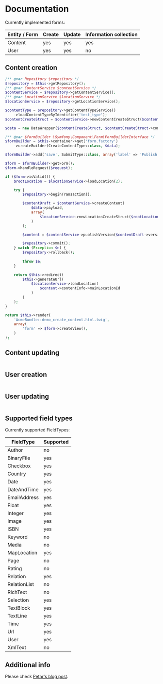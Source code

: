 Documentation
=============

Currently implemented forms:

| Entity / Form             | Create | Update | Information collection
| ------------- | --- | --- | ---
| Content      | yes | yes | yes
| User      | yes | yes | no

## Content creation

```php
/** @var Repository $repository */
$repository = $this->getRepository();
/** @var ContentService $contentService */
$contentService = $repository->getContentService();
/** @var LocationService $locationService */
$locationService = $repository->getLocationService();

$contentType = $repository->getContentTypeService()
    ->loadContentTypeByIdentifier('test_type');
$contentCreateStruct = $contentService->newContentCreateStruct($contentType, 'eng-GB');

$data = new DataWrapper($contentCreateStruct, $contentCreateStruct->contentType);

/** @var $formBuilder \Symfony\Component\Form\FormBuilderInterface */
$formBuilder = $this->container->get('form.factory')
    ->createBuilder(CreateContentType::class, $data);

$formBuilder->add('save', SubmitType::class, array('label' => 'Publish'));

$form = $formBuilder->getForm();
$form->handleRequest($request);

if ($form->isValid()) {
    $rootLocation = $locationService->loadLocation(2);

    try {
        $repository->beginTransaction();

        $contentDraft = $contentService->createContent(
            $data->payload,
            array(
                $locationService->newLocationCreateStruct($rootLocation->id),
            )
        );

        $content = $contentService->publishVersion($contentDraft->versionInfo);

        $repository->commit();
    } catch (Exception $e) {
        $repository->rollback();
        
        throw $e;
    }

    return $this->redirect(
        $this->generateUrl(
            $locationService->loadLocation(
                $content->contentInfo->mainLocationId
            )
        )
    );
}

return $this->render(
    'AcmeBundle::demo_create_content.html.twig',
    array(
        'form' => $form->createView(),
    )
);
```
## Content updating

```php

```

## User creation

```php
```

## User updating

```php

```

## Supported field types

Currently supported FieldTypes:

| FieldType             | Supported
| ------------- | ---
| Author         | no
| BinaryFile     | yes
| Checkbox       | yes
| Country        | yes
| Date           | yes
| DateAndTime    | yes
| EmailAddress   | yes
| Float          | yes
| Integer        | yes
| Image          | yes
| ISBN           | yes
| Keyword        | no
| Media          | no
| MapLocation    | yes
| Page           | no
| Rating         | no
| Relation       | yes
| RelationList   | no
| RichText       | no
| Selection      | yes
| TextBlock      | yes
| TextLine       | yes
| Time           | yes
| Url            | yes
| User           | yes
| XmlText        | no

## Additional info

Please check [Petar's blog post](http://www.netgenlabs.com/Blog/Creating-and-updating-eZ-Publish-Content-via-Symfony-s-Form-component).

